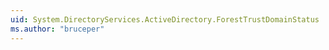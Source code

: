 ```yaml
---
uid: System.DirectoryServices.ActiveDirectory.ForestTrustDomainStatus
ms.author: "bruceper"
---
```


